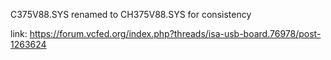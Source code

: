 
C375V88.SYS renamed to CH375V88.SYS for consistency

link:
https://forum.vcfed.org/index.php?threads/isa-usb-board.76978/post-1263624
